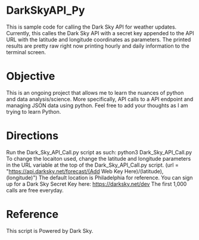 # DarkSkyAPI_Py
This is sample code for calling the Dark Sky API for weather updates. Currently, this calles the Dark Sky API with a secret key appended to the API URL with the latitude and longitude coordinates as parameters. The printed results are pretty raw right now printing hourly and daily information to the terminal screen. 

# Objective
This is an ongoing project that allows me to learn the nuances of python and data analysis/science. More specifically, API calls to a API endpoint and managing JSON data using python. Feel free to add your thoughts as I am trying to learn Python.

# Directions 
Run the Dark_Sky_API_Call.py script as such: python3 Dark_Sky_API_Call.py
To change the locaiton used, change the latitude and longitude parameters in the URL variable at the top of the Dark_Sky_API_Call.py script. (url = "https://api.darksky.net/forecast/(Add Web Key Here)/(latitude),(longitude)") The default location is Philadelphia for reference.
You can sign up for a Dark Sky Secret Key here: https://darksky.net/dev The first 1,000 calls are free everyday.
  
# Reference
This script is Powered by Dark Sky.
